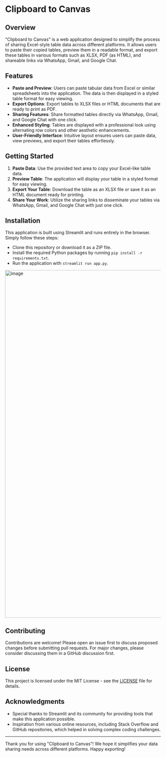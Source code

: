  # Clipboard to Canvas

## Overview
"Clipboard to Canvas" is a web application designed to simplify the process of sharing Excel-style table data across different platforms. It allows users to paste their copied tables, preview them in a readable format, and export these tables in various formats such as XLSX, PDF (as HTML), and shareable links via WhatsApp, Gmail, and Google Chat.

## Features
- **Paste and Preview**: Users can paste tabular data from Excel or similar spreadsheets into the application. The data is then displayed in a styled table format for easy viewing.
- **Export Options**: Export tables to XLSX files or HTML documents that are ready to print as PDF.
- **Sharing Features**: Share formatted tables directly via WhatsApp, Gmail, and Google Chat with one click.
- **Enhanced Styling**: Tables are displayed with a professional look using alternating row colors and other aesthetic enhancements.
- **User-Friendly Interface**: Intuitive layout ensures users can paste data, view previews, and export their tables effortlessly.

## Getting Started
1. **Paste Data**: Use the provided text area to copy your Excel-like table data.
2. **Preview Table**: The application will display your table in a styled format for easy viewing.
3. **Export Your Table**: Download the table as an XLSX file or save it as an HTML document ready for printing.
4. **Share Your Work**: Utilize the sharing links to disseminate your tables via WhatsApp, Gmail, and Google Chat with just one click.

## Installation
This application is built using Streamlit and runs entirely in the browser. Simply follow these steps:
- Clone this repository or download it as a ZIP file.
- Install the required Python packages by running `pip install -r requirements.txt`.
- Run the application with `streamlit run app.py`.
<img width="2397" height="1121" alt="image" src="https://github.com/user-attachments/assets/0e1e206e-8586-4e12-964a-990c2b5303b2" />

## Contributing
Contributions are welcome! Please open an issue first to discuss proposed changes before submitting pull requests. For major changes, please consider discussing them in a GitHub discussion first.

## License
This project is licensed under the MIT License - see the [LICENSE](https://opensource.org/licenses/MIT) file for details.

## Acknowledgments
- Special thanks to Streamlit and its community for providing tools that make this application possible.
- Inspiration from various online resources, including Stack Overflow and GitHub repositories, which helped in solving complex coding challenges.

---

Thank you for using "Clipboard to Canvas"! We hope it simplifies your data sharing needs across different platforms. Happy exporting!
